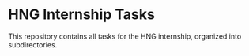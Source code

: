 # HNG Internship Tasks  
This repository contains all tasks for the HNG internship, organized into subdirectories.  

